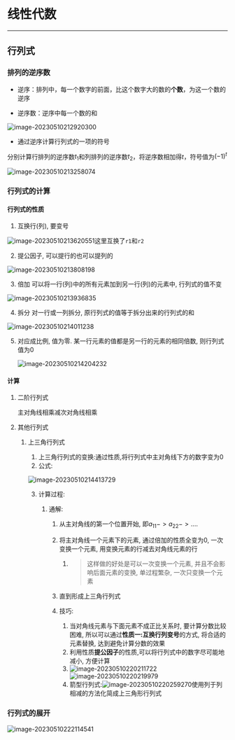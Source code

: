 # 线性代数

-----

## 行列式

### 排列的逆序数

-   逆序：排列中，每一个数字的前面，比这个数字大的数的**个数**，为这一个数的逆序

-   逆序数：逆序中每一个数的和

![image-20230510212920300](https://raw.githubusercontent.com/ProudCarrotG/tupian/Tu_Chuang/image-20230510212920300.png?token=AOTPXYW4AV6IEUVPEKT7S5LELOOWI)

-   通过逆序计算行列式的一项的符号

分别计算行排列的逆序数$t_1$和列排列的逆序数$t_2$，将逆序数相加得$t$，符号值为$(-1)^t$

![image-20230510213258074](https://raw.githubusercontent.com/ProudCarrotG/tupian/Tu_Chuang/image-20230510213258074.png?token=AOTPXYR5LDYJJ2SRKJPH7KTELOOWO)

### 行列式的计算

#### 行列式的性质

1.   互换行(列), 要变号

![image-20230510213620551](https://raw.githubusercontent.com/ProudCarrotG/tupian/Tu_Chuang/image-20230510213620551.png?token=AOTPXYSD24E36WKNGYTCMFTELOSMU)这里互换了`r1`和`r2`

2.   提公因子, 可以提行的也可以提列的

![image-20230510213808198](https://raw.githubusercontent.com/ProudCarrotG/tupian/Tu_Chuang/image-20230510213808198.png?token=AOTPXYXVJUZMA6VX6CZA3WDELOSMY)

3.   倍加 可以将一行(列)中的所有元素加到另一行(列)的元素中, 行列式的值不变

![image-20230510213936835](https://raw.githubusercontent.com/ProudCarrotG/tupian/Tu_Chuang/image-20230510213936835.png?token=AOTPXYT25N3TEDYC6Z3KLL3ELOSM4)

4.   拆分 对一行或一列拆分, 原行列式的值等于拆分出来的行列式的和

![image-20230510214011238](https://raw.githubusercontent.com/ProudCarrotG/tupian/Tu_Chuang/image-20230510214011238.png?token=AOTPXYRFJTYPGVEAI3C6E6TELOSM6)

5.   对应成比例, 值为零. 某一行元素的值都是另一行的元素的相同倍数, 则行列式值为0

     ![image-20230510214204232](https://raw.githubusercontent.com/ProudCarrotG/tupian/Tu_Chuang/image-20230510214204232.png?token=AOTPXYRRTB5HIUGPECYQE73ELOSNC)

#### 计算

1.   二阶行列式

     主对角线相乘减次对角线相乘

2.   其他行列式

     1.   上三角行列式

          1.   上三角行列式的变换:通过性质,将行列式中主对角线下方的数字变为0
          2.   公式: 

          ![image-20230510214413729](https://raw.githubusercontent.com/ProudCarrotG/tupian/Tu_Chuang/image-20230510214413729.png?token=AOTPXYUGYHE47T6WSVGZIYTELOSNG)

          3.   计算过程:

               1.   通解:

                    1.   从主对角线的第一个位置开始, 即$a_{11} -> a_{22} -> ....$

                    2.   将主对角线一个元素下的元素, 通过倍加的性质全变为0, 一次变换一个元素, 用变换元素的行减去对角线元素的行

                         1.   >   这样做的好处是可以一次变换一个元素, 并且不会影响后面元素的变换, 单过程繁杂, 一次只变换一个元素

                    3.   直到形成上三角行列式

                    4.   技巧:

                         1.   当对角线元素与下面元素不成正比关系时, 要计算分数比较困难, 所以可以通过**性质一:互换行列变号**的方式, 将合适的元素替换, 达到避免计算分数的效果
                         2.   利用性质**提公因子**的性质,可以将行列式中的数字尽可能地减小, 方便计算
                         3.   ![image-20230510220211722](https://raw.githubusercontent.com/ProudCarrotG/tupian/Tu_Chuang/image-20230510220211722.png?token=AOTPXYSDZKHUM3PRXCXLTSLELOSNQ)![image-20230510220219979](https://raw.githubusercontent.com/ProudCarrotG/tupian/Tu_Chuang/image-20230510220219979.png?token=AOTPXYUDGIKN5HKHWZTXHUDELOSNW)
                         4.   箭型行列式:![image-20230510220259270](https://raw.githubusercontent.com/ProudCarrotG/tupian/Tu_Chuang/image-20230510220259270.png?token=AOTPXYRH6COKB7CZTBXIENTELOSN2)使用列于列相减的方法化简成上三角形行列式

### 行列式的展开

![image-20230510222114541](https://cdn.jsdelivr.net/gh/ProudCarrotG/tupian/image-20230510222114541.png)
